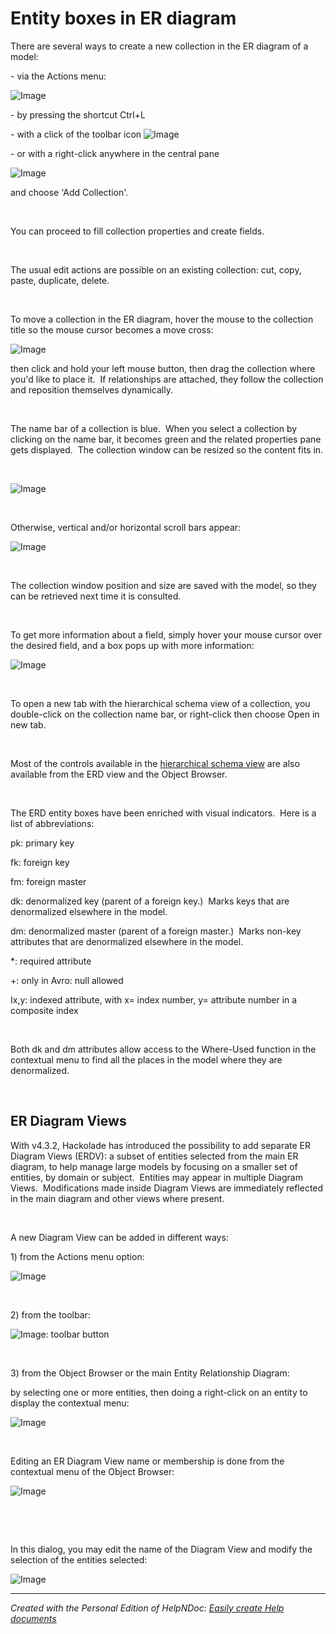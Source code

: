 # Entity boxes in ER diagram

There are several ways to create a new collection in the ER diagram of a model:

\- via the Actions menu:

![Image](<lib/Menu%20-%20Actions%20-%20Add%20Collection.png>)

\- by pressing the shortcut Ctrl+L

\- with a click of the toolbar icon ![Image](<lib/Icons%20-%20addCollection.jpeg>)&nbsp;

\- or with a right-click anywhere in the central pane&nbsp;

![Image](<lib/ER%20Diagram%20-%20contextual%20menu%20-%20add%20collection.png>)

and choose 'Add Collection'. &nbsp;

&nbsp;

You can proceed to fill collection properties and create fields.

&nbsp;

The usual edit actions are possible on an existing collection: cut, copy, paste, duplicate, delete.

&nbsp;

To move a collection in the ER diagram, hover the mouse to the collection title so the mouse cursor becomes a move cross:

![Image](<lib/ER%20Diagram%20-%20move%20collection.png>)

then click and hold your left mouse button, then drag the collection where you'd like to place it.&nbsp; If relationships are attached, they follow the collection and reposition themselves dynamically.

&nbsp;

The name bar of a collection is blue.&nbsp; When you select a collection by clicking on the name bar, it becomes green and the related properties pane gets displayed.&nbsp; The collection window can be resized so the content fits in.

&nbsp;

![Image](<lib/ER%20Diagram%20-%20full%20size%20collection%20box.png>)

&nbsp;

Otherwise, vertical and/or horizontal scroll bars appear:

![Image](<lib/ER%20Diagram%20-%20reduced%20size%20collection%20box.png>)

&nbsp;

The collection window position and size are saved with the model, so they can be retrieved next time it is consulted.

&nbsp;

To get more information about a field, simply hover your mouse cursor over the desired field, and a box pops up with more information:

![Image](<lib/ER%20Diagram%20-%20collection%20with%20field%20info.png>)

&nbsp;

To open a new tab with the hierarchical schema view of a collection, you double-click on the collection name bar, or right-click then choose Open in new tab.

&nbsp;

Most of the controls available in the [hierarchical schema view](<Attributeboxesinhierarchicalsche.md>) are also available from the ERD view and the Object Browser.

&nbsp;

The ERD entity boxes have been enriched with visual indicators.&nbsp; Here is a list of abbreviations:

pk: primary key

fk: foreign key

fm: foreign master

dk: denormalized key (parent of a foreign key.)&nbsp; Marks keys that are denormalized elsewhere in the model.

dm: denormalized master (parent of a foreign master.)&nbsp; Marks non-key attributes that are denormalized elsewhere in the model. &nbsp;

\*: required attribute

\+: only in Avro: null allowed

Ix,y: indexed attribute, with x= index number, y= attribute number in a composite index

&nbsp;

Both dk and dm attributes allow access to the Where-Used function in the contextual menu to find all the places in the model where they are denormalized.

&nbsp;

## ER Diagram Views ##

With v4.3.2, Hackolade has introduced the possibility to add separate ER Diagram Views (ERDV): a subset of entities selected from the main ER diagram, to help manage large models by focusing on a smaller set of entities, by domain or subject.&nbsp; Entities may appear in multiple Diagram Views.&nbsp; Modifications made inside Diagram Views are immediately reflected in the main diagram and other views where present.&nbsp;

&nbsp;

A new Diagram View can be added in different ways:

&#49;) from the Actions menu option:

![Image](<lib/Menu%20Actions.png>)

&nbsp;

&#50;) from the toolbar:

![Image](<lib/Toolbar%20Create%20Diagram%20View.png>): toolbar button

&nbsp;

&#51;) from the Object Browser or the main Entity Relationship Diagram:

by selecting one or more entities, then doing a right-click on an entity to display the contextual menu:

![Image](<lib/Contextual%20menu%20add%20ERDV.png>)

&nbsp;

Editing an ER Diagram View name or membership is done from the contextual menu of the Object Browser:

![Image](<lib/Contextual%20menu%20edit%20ERDV.png>)

&nbsp;

&nbsp;

In this dialog, you may edit the name of the Diagram View and modify the selection of the entities selected:

![Image](<lib/ERDV%20editor.png>)


***
_Created with the Personal Edition of HelpNDoc: [Easily create Help documents](<https://www.helpndoc.com/feature-tour>)_
